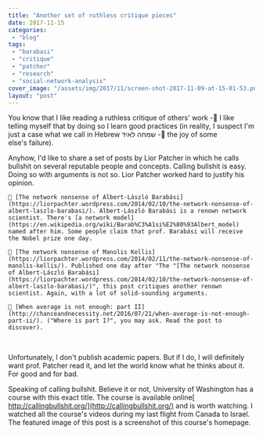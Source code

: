 ```yaml
---
title: "Another set of ruthless critique pieces"
date: 2017-11-15
categories: 
 - "blog"
tags: 
 - "barabasi"
 - "critique"
 - "patcher"
 - "research"
 - "social-network-analysis"
cover_image: "/assets/img/2017/11/screen-shot-2017-11-09-at-15-01-53.png"
layout: "post"
---
```


You know that I like reading a ruthless critique of others' work - I like telling myself that by doing so I learn good practices (in reality, I suspect I'm just a case what we call in Hebrew שמחה לאיד - the joy of some else's failure).

Anyhow, I'd like to share a set of posts by Lior Patcher in which he calls bullshit on several reputable people and concepts. Calling bullshit is easy. Doing so with arguments is not so. Lior Patcher worked hard to justify his opinion.

 	 [The network nonsense of Albert-László Barabási](https://liorpachter.wordpress.com/2014/02/10/the-network-nonsense-of-albert-laszlo-barabasi/). Albert-László Barabási is a renown network scientist. There's [a network model](https://en.wikipedia.org/wiki/Barab%C3%A1si%E2%80%93Albert_model) named after him. Some people claim that prof. Barabási will receive the Nobel prize one day.

 	 [The network nonsense of Manolis Kellis](https://liorpachter.wordpress.com/2014/02/11/the-network-nonsense-of-manolis-kellis/). Published one day after "The "[The network nonsense of Albert-László Barabási](https://liorpachter.wordpress.com/2014/02/10/the-network-nonsense-of-albert-laszlo-barabasi/)", this post critiques another renown scientist. Again, with a lot of solid-sounding arguments.

 	 [When average is not enough: part II](http://chanceandnecessity.net/2016/07/21/when-average-is-not-enough-part-ii/). ("Where is part I?", you may ask. Read the post to discover).


 

Unfortunately, I don't publish academic papers. But if I do, I will definitely want prof. Patcher read it, and let the world know what he thinks about it. For good and for bad.

Speaking of calling bullshit. Believe it or not, University of Washington has a course with this exact title. The course is available online[ http://callingbullshit.org/](http://callingbullshit.org/) and is worth watching. I watched all the course's videos during my last flight from Canada to Israel. The featured image of this post is a screenshot of this course's homepage.

 

 

 
